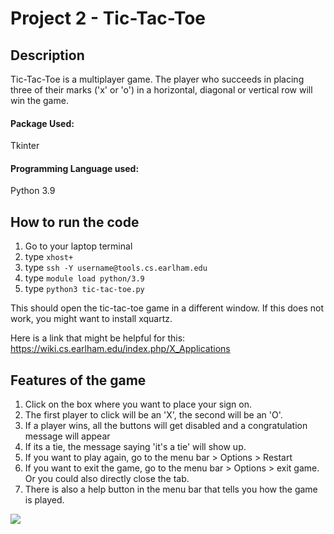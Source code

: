 # Project 2 - Tic-Tac-Toe

## Description
Tic-Tac-Toe is a multiplayer game. The player who succeeds in placing three of their marks ('x' or 'o') in a horizontal, diagonal or vertical row will win the game.

#### Package Used:
Tkinter

#### Programming Language used:
Python 3.9

## How to run the code

1. Go to your laptop terminal
2. type `xhost+`
3. type `ssh -Y username@tools.cs.earlham.edu`
4. type `module load python/3.9`
5. type `python3 tic-tac-toe.py`

This should open the tic-tac-toe game in a different window. If this does not work, you might want to install xquartz. 

Here is a link that might be helpful for this:
https://wiki.cs.earlham.edu/index.php/X_Applications

## Features of the game

1. Click on the box where you want to place your sign on.
2. The first player to click will be an 'X', the second will be an 'O'.
3. If a player wins, all the buttons will get disabled and a congratulation message will appear
4. If its a tie, the message saying 'it's a tie' will show up.
6. If you want to play again, go to the menu bar > Options > Restart
7. If you want to exit the game, go to the menu bar > Options > exit game. Or you could also directly close the tab.
7. There is also a help button in the menu bar that tells you how the game is played.

<img src='http://g.recordit.co/cFKrAhuZU6.gif'/>
